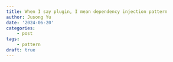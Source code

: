 ```yaml
---
title: When I say plugin, I mean dependency injection pattern
author: Jusong Yu
date: '2024-06-20'
categories:
    - post
tags:
    - pattern
draft: true
---
```

